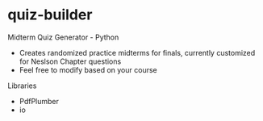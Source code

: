 # quiz-builder
Midterm Quiz Generator - Python

* Creates randomized practice midterms for finals, currently customized for Neslson Chapter questions
* Feel free to modify based on your course

Libraries
* PdfPlumber
* io

